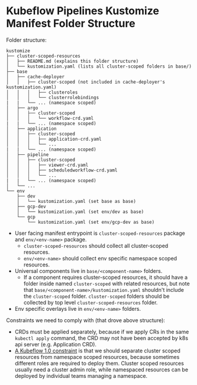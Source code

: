 # Kubeflow Pipelines Kustomize Manifest Folder Structure

Folder structure:
```
kustomize
├── cluster-scoped-resources
│   ├── README.md (explains this folder structure)
│   └── kustomization.yaml (lists all cluster-scoped folders in base/)
├── base
│   ├── cache-deployer
│   │   ├── cluster-scoped (not included in cache-deployer's kustomization.yaml)
│   │   │   ├── clusteroles
│   │   │   └── clusterrolebindings
|   |   └── ... (namespace scoped)
│   ├── argo
│   │   ├── cluster-scoped
│   │   │   └── workflow-crd.yaml
|   |   └── ... (namespace scoped)
│   ├── application
│   │   ├── cluster-scoped
│   │   │   ├── application-crd.yaml
│   │   │   └── ...
|   |   └── ... (namespace scoped)
│   ├── pipeline
│   │   ├── cluster-scoped
│   │   │   ├── viewer-crd.yaml
│   │   │   ├── scheduledworkflow-crd.yaml
│   │   │   └── ...
|   |   └── ... (namespace scoped)
│   └── ...
└── env
    ├── dev
    │   └── kustomization.yaml (set base as base)
    ├── gcp-dev
    │   └── kustomization.yaml (set env/dev as base)
    └── gcp
        └── kustomization.yaml (set env/gcp-dev as base)
```

* User facing manifest entrypoint is `cluster-scoped-resources` package and `env/<env-name>` package.
    * `cluster-scoped-resources` should collect all cluster-scoped resources.
    * `env/<env-name>` should collect env specific namespace scoped resources.
* Universal components live in `base/<component-name>` folders.
    * If a component requires cluster-scoped resources, it should have a folder inside named `cluster-scoped` with related resources, but note that `base/<component-name>/kustomization.yaml` shouldn't include the `cluster-scoped` folder. `cluster-scoped` folders should be collected by top level `cluster-scoped-resources` folder.
* Env specific overlays live in `env/<env-name>` folders.

Constraints we need to comply with (that drove above structure):
* CRDs must be applied separately, because if we apply CRs in the same `kubectl apply` command, the CRD may not have been accepted by k8s api server (e.g. Application CRD).
* [A Kubeflow 1.0 constraint](https://github.com/kubeflow/pipelines/issues/2884#issuecomment-577158715) is that we should separate cluster scoped resources from namespace scoped resources, because sometimes different roles are required to deploy them. Cluster scoped resources usually need a cluster admin role, while namespaced resources can be deployed by individual teams managing a namespace.

